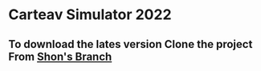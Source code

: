 # Carteav Simulator 2022 

## To download the lates version Clone the project From [Shon's Branch](../tree/shon_simulator.exe)
